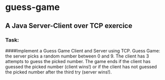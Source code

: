 # guess-game

## A Java Server-Client over TCP exercice 

### Task:

####Implement a Guess Game Client and Server using TCP.
Guess Game: the server picks a random number between 0 and 9. The client has 3 attempts to
guess the picked number. The game ends if the client has guessed the picked number (client wins!)
or if the client has not guessed the picked number after the third try (server wins!).
